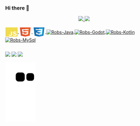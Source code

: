 ### Hi there 👋

<div align="center">
  <a href="https://github.com/roberio5641">
  <img height="180em" src="https://github-readme-stats.vercel.app/api?username=roberio5641&show_icons=true&theme=tokyonight&include_all_commits=true&count_private=true"/>
  <img height="180em" src="https://github-readme-stats.vercel.app/api/top-langs/?username=roberio5641&layout=compact&langs_count=7&theme=tokyonight"/>
</div>
<div style="display: inline_block"><br>
  <img align="center" alt="Robs-Js" height="30" width="40" src="https://raw.githubusercontent.com/devicons/devicon/master/icons/javascript/javascript-plain.svg">
  <img align="center" alt="Robs-HTML" height="30" width="40" src="https://raw.githubusercontent.com/devicons/devicon/master/icons/html5/html5-original.svg">
  <img align="center" alt="Robs-CSS" height="30" width="40" src="https://raw.githubusercontent.com/devicons/devicon/master/icons/css3/css3-original.svg">
  <img align="center" alt="Robs-Java" height="30" width="40" src="https://cdn.jsdelivr.net/gh/devicons/devicon/icons/java/java-original.svg">
  <img align="center" alt="Robs-Godot" height="30" width="40" src="https://cdn.jsdelivr.net/gh/devicons/devicon/icons/godot/godot-original.svg">
  <img align="center" alt="Robs-Kotlin" height="30" width="40" src="https://cdn.jsdelivr.net/gh/devicons/devicon/icons/kotlin/kotlin-original.svg">
  <img align="center" alt="Robs-MySql" height="30" width="40" src="https://cdn.jsdelivr.net/gh/devicons/devicon/icons/mysql/mysql-original.svg" >
          
  
</div>
  
  ##
 
<div> 
 
  <a href="https://www.instagram.com/robs_roberio/" target="_blank"><img src="https://img.shields.io/badge/-Instagram-%23E4405F?style=for-the-badge&logo=instagram&logoColor=white" target="_blank"></a>
  <a href = "mailto:roberioj624@gmail.com"><img src="https://img.shields.io/badge/-Gmail-%23333?style=for-the-badge&logo=gmail&logoColor=white" target="_blank"></a>
  <a href="https://www.linkedin.com/in/josé-robério-abb941247/" target="_blank"><img src="https://img.shields.io/badge/-LinkedIn-%230077B5?style=for-the-badge&logo=linkedin&logoColor=white" target="_blank"></a> 
 
  ![Snake animation](https://github.com/rafaballerini/rafaballerini/blob/output/github-contribution-grid-snake.svg)
 
  </div>
